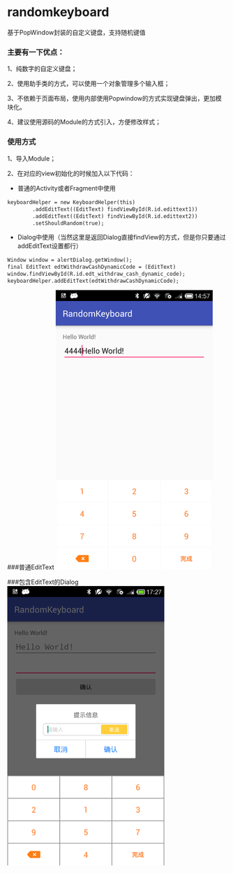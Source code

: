 # randomkeyboard
基于PopWindow封装的自定义键盘，支持随机键值

### 主要有一下优点：

1、纯数字的自定义键盘；

2、使用助手类的方式，可以使用一个对象管理多个输入框；

3、不依赖于页面布局，使用内部使用Popwindow的方式实现键盘弹出，更加模块化。

4、建议使用源码的Module的方式引入，方便修改样式；

### 使用方式

1、导入Module；

2、在对应的view初始化的时候加入以下代码：

-	普通的Activity或者Fragment中使用
```
keyboardHelper = new KeyboardHelper(this)
		.addEditText((EditText) findViewById(R.id.edittext1))
		.addEditText((EditText) findViewById(R.id.edittext2))
		.setShouldRandom(true);
```


-	Dialog中使用（当然这里是返回Dialog直接findView的方式，但是你只要通过addEditText设置都行）
```
Window window = alertDialog.getWindow();
final EditText edtWithdrawCashDynamicCode = (EditText) window.findViewById(R.id.edt_withdraw_cash_dynamic_code);
keyboardHelper.addEditText(edtWithdrawCashDynamicCode);
```

###普通EditText
<img src="png/device-2016-05-23-145650.png" width="360" height = "640"/> 

###包含EditText的Dialog
<img src="png/device-2016-05-23-172741.png" width="360" height = "640"/> 
